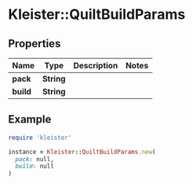 # Kleister::QuiltBuildParams

## Properties

| Name | Type | Description | Notes |
| ---- | ---- | ----------- | ----- |
| **pack** | **String** |  |  |
| **build** | **String** |  |  |

## Example

```ruby
require 'kleister'

instance = Kleister::QuiltBuildParams.new(
  pack: null,
  build: null
)
```

